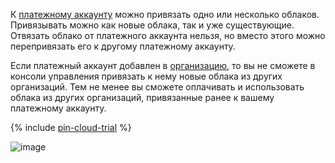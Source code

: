 К [платежному аккаунту](../concepts/billing-account.md) можно привязать одно или несколько облаков. Привязывать можно как новые облака, так и уже существующие. Отвязать облако от платежного аккаунта нельзя, но вместо этого можно перепривязать его к другому платежному аккаунту.

Если платежный аккаунт добавлен в [организацию](../../billing/concepts/organization.md), то вы не сможете в консоли управления привязать к нему новые облака из других организаций. Тем не менее вы сможете оплачивать и использовать облака из других организаций, привязанные ранее к вашему платежному аккаунту.

{% include [pin-cloud-trial](./pin-cloud-trial.md) %}

![image](../../_assets/billing/clouds-and-accounts.svg)